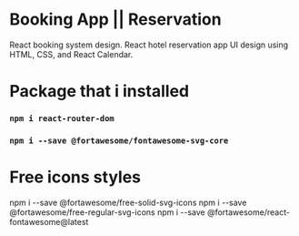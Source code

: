 # Booking App || Reservation

React booking system design. React hotel reservation app UI design using HTML, CSS, and React Calendar.

# Package that i installed

### `npm i react-router-dom`

### `npm i --save @fortawesome/fontawesome-svg-core`

# Free icons styles

npm i --save @fortawesome/free-solid-svg-icons
npm i --save @fortawesome/free-regular-svg-icons
npm i --save @fortawesome/react-fontawesome@latest
